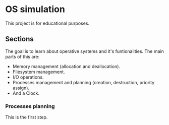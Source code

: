 # OS simulation

This project is for educational purposes.

## Sections

The goal is to learn about operative systems and it's funtionalities. The main
parts of this are:

- Memory management (allocation and deallocation).
- Filesystem management.
- I/O operations.
- Processes management and planning (creation, destruction, priority assign).
- And a Clock.

### Processes planning

This is the first step.
